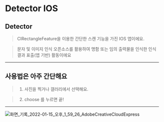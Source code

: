 
Detector IOS
=====


Detector
-----

> CIRectangleFeature을 이용한 간단한 스캔 기능을 가진 IOS 앱이에요.


> 문자 및 이미지 인식 오픈소스를 활용하여 명함 또는 임의 출력물을 인식한 인식 결과 표출(앱 기반) 활동이에요
* * *


사용법은 아주 간단해요
 ------
 
 > 1. 사진을 찍거나 갤러리에서 선택해요.


 > 2. choose 를 누르면 끝!
* * *

![화면_기록_2022-01-15_오후_1_59_26_AdobeCreativeCloudExpress](https://user-images.githubusercontent.com/80521474/149620672-a52fceac-ba59-4389-bf24-01926f4edb4c.gif)

